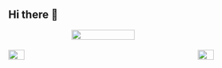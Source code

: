 ## Hi there 👋

<div style="display: flex; flex-direction: column; align-items: center;">
  <img src="http://github-profile-summary-cards.vercel.app/api/cards/profile-details?username=neu-k&theme=jolly" style="width: 50%; max-width: 600px; margin-bottom: 20px;">
  <div style="display: flex; justify-content: space-between; width: 100%; max-width: 600px;">
    <img src="http://github-profile-summary-cards.vercel.app/api/cards/stats?username=neu-k&theme=jolly" style="width: 25%;">
    <img src="http://github-profile-summary-cards.vercel.app/api/cards/most-commit-language?username=neu-k&theme=jolly" style="width: 25%;">
  </div>
</div>

<!--
**neu-k/neu-k** is a ✨ _special_ ✨ repository because its `README.md` (this file) appears on your GitHub profile.

Here are some ideas to get you started:

- 🔭 I’m currently working on ...
- 🌱 I’m currently learning ...
- 👯 I’m looking to collaborate on ...
- 🤔 I’m looking for help with ...
- 💬 Ask me about ...
- 📫 How to reach me: ...
- 😄 Pronouns: ...
- ⚡ Fun fact: ...
-->

